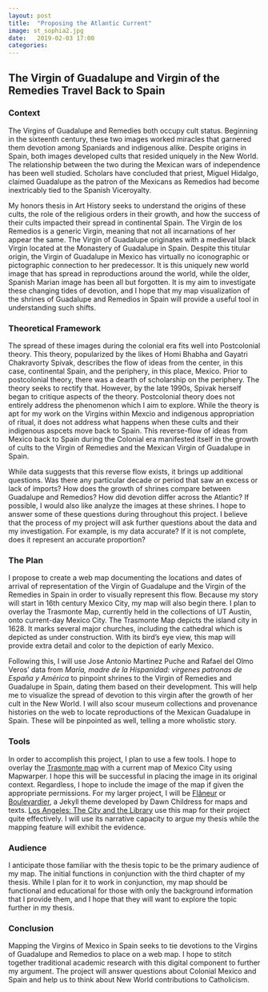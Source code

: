 ```yaml
---
layout: post
title:  "Proposing the Atlantic Current"
image: st_sophia2.jpg
date:   2019-02-03 17:00
categories:
---
```

## The Virgin of Guadalupe and Virgin of the Remedies Travel Back to Spain

### Context
The Virgins of Guadalupe and Remedies both occupy cult status. Beginning in the sixteenth century, these two images worked miracles that garnered them devotion among Spaniards and indigenous alike. Despite origins in Spain, both images developed cults that resided uniquely in the New World. The relationship between the two during the Mexican wars of independence has been well studied. Scholars have concluded that priest, Miguel Hidalgo, claimed Guadalupe as the patron of the Mexicans as Remedios had become inextricably tied to the Spanish Viceroyalty.

My honors thesis in Art History seeks to understand the origins of these cults, the role of the religious orders in their growth, and how the success of their cults impacted their spread in continental Spain. The Virgin de los Remedios is a generic Virgin, meaning that not all incarnations of her appear the same. The Virgin of Guadalupe originates with a medieval black Virgin located at the Monastery of Guadalupe in Spain. Despite this titular origin, the Virgin of Guadalupe in Mexico has virtually no iconographic or pictographic connection to her predecessor. It is this uniquely new world image that has spread in reproductions around the world, while the older, Spanish Marian image has been all but forgotten. It is my aim to investigate these changing tides of devotion, and I hope that my map visualization of the shrines of Guadalupe and Remedios in Spain will provide a useful tool in understanding such shifts.

### Theoretical Framework
The spread of these images during the colonial era fits well into Postcolonial theory. This theory, popularized by the likes of Homi Bhabha and Gayatri Chakravorty Spivak, describes the flow of ideas from the center, in this case, continental Spain, and the periphery, in this place, Mexico. Prior to postcolonial theory, there was a dearth of scholarship on the periphery. The theory seeks to rectify that. However, by the late 1990s, Spivak herself began to critique aspects of the theory. Postcolonial theory does not entirely address the phenomenon which I aim to explore. While the theory is apt for my work on the Virgins within Mexcio and indigenous appropriation of ritual, it does not address what happens when these cults and their indigenous aspcets move back to Spain. This reverse-flow of ideas from Mexico back to Spain during the Colonial era manifested itself in the growth of cults to the Virgin of Remedies and the Mexican Virgin of Guadalupe in Spain.

While data suggests that this reverse flow exists, it brings up additional questions. Was there any particular decade or period that saw an excess or lack of imports? How does the growth of shrines compare between Guadalupe and Remedios? How did devotion differ across the Atlantic? If possible, I would also like analyze the images at these shrines. I hope to answer some of these questions during throughout this project. I believe that the process of my project will ask further questions about the data and my investigation. For example, is my data accurate? If it is not complete, does it represent an accurate proportion?

### The Plan
I propose to create a web map documenting the locations and dates of arrival of representation of the Virgin of Guadalupe and the Virgin of the Remedies in Spain in order to visually represent this flow. Because my story will start in 16th century Mexico City, my map will also begin there. I plan to overlay the Trasmonte Map, currently held in the collections of UT Austin, onto current-day Mexico City. The Trasmonte Map depicts the island city in 1628. It marks several major churches, including the cathedral which is depicted as under construction. With its bird’s eye view, this map will provide extra detail and color to the depiction of early Mexico.

Following this, I will use Jose Antonio Martinez Puche and Rafael del Olmo Veros’ data from *María, madre de la Hispanidad: vírgenes patronas de España y América* to pinpoint shrines to the Virgin of Remedies and Guadalupe in Spain, dating them based on their development. This will help me to visualize the spread of devotion to this virgin after the growth of her cult in the New World. I will also scour museum collections and provenance histories on the web to locate reproductions of the Mexican Guadalupe in Spain. These will be pinpointed as well, telling a more wholistic story.

### Tools
In order to accomplish this project, I plan to use a few tools. I hope to overlay the [Trasmonte map](https://emergingterritories.files.wordpress.com/2013/03/mexico-city-1628.jpg) with a current map of Mexico City using Mapwarper. I hope this will be successful in placing the image in its original context. Regardless, I hope to include the image of the map if given the appropriate permissions. For my larger project, I will be [Flâneur](https://dawnchildress.com/flaneur/) or [Boulevardier](http://dawnchildress.com/boulevardier/#), a Jekyll theme developed by Dawn Childress for maps and texts. [Los Angeles: The City and the Library](https://citystoriesucla.github.io/lyricalmap/) use this map for their project quite effectively. I will use its narrative capacity to argue my thesis while the mapping feature will exhibit the evidence.

### Audience
I anticipate those familiar with the thesis topic to be the primary audience of my map. The initial functions in conjunction with the third chapter of my thesis. While I plan for it to work in conjunction, my map should be functional and educational for those with only the background information that I provide them, and I hope that they will want to explore the topic further in my thesis.

### Conclusion
Mapping the Virgins of Mexico in Spain seeks to tie devotions to the Virgins of Guadalupe and Remedios to place on a web map. I hope to stitch together traditional academic research with this digital component to further my argument. The project will answer questions about Colonial Mexico and Spain and help us to think about New World contributions to Catholicism.
